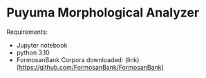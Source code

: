 # Puyuma Morphological Analyzer

Requirements: 
- Jupyter notebook
- python 3.10
- FormosanBank Corpora downloaded: (link)[https://github.com/FormosanBank/FormosanBank]
